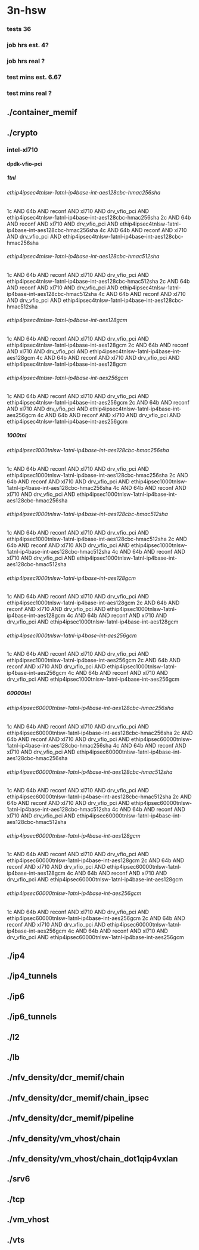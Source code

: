 # 3n-hsw
### tests 36
### job hrs est. 4?
### job hrs real ?
### test mins est. 6.67
### test mins real ?
## ./container_memif
## ./crypto
### intel-xl710
#### dpdk-vfio-pci
##### 1tnl
###### ethip4ipsec4tnlsw-1atnl-ip4base-int-aes128cbc-hmac256sha
1c AND 64b AND reconf AND xl710 AND drv_vfio_pci AND ethip4ipsec4tnlsw-1atnl-ip4base-int-aes128cbc-hmac256sha
2c AND 64b AND reconf AND xl710 AND drv_vfio_pci AND ethip4ipsec4tnlsw-1atnl-ip4base-int-aes128cbc-hmac256sha
4c AND 64b AND reconf AND xl710 AND drv_vfio_pci AND ethip4ipsec4tnlsw-1atnl-ip4base-int-aes128cbc-hmac256sha
###### ethip4ipsec4tnlsw-1atnl-ip4base-int-aes128cbc-hmac512sha
1c AND 64b AND reconf AND xl710 AND drv_vfio_pci AND ethip4ipsec4tnlsw-1atnl-ip4base-int-aes128cbc-hmac512sha
2c AND 64b AND reconf AND xl710 AND drv_vfio_pci AND ethip4ipsec4tnlsw-1atnl-ip4base-int-aes128cbc-hmac512sha
4c AND 64b AND reconf AND xl710 AND drv_vfio_pci AND ethip4ipsec4tnlsw-1atnl-ip4base-int-aes128cbc-hmac512sha
###### ethip4ipsec4tnlsw-1atnl-ip4base-int-aes128gcm
1c AND 64b AND reconf AND xl710 AND drv_vfio_pci AND ethip4ipsec4tnlsw-1atnl-ip4base-int-aes128gcm
2c AND 64b AND reconf AND xl710 AND drv_vfio_pci AND ethip4ipsec4tnlsw-1atnl-ip4base-int-aes128gcm
4c AND 64b AND reconf AND xl710 AND drv_vfio_pci AND ethip4ipsec4tnlsw-1atnl-ip4base-int-aes128gcm
###### ethip4ipsec4tnlsw-1atnl-ip4base-int-aes256gcm
1c AND 64b AND reconf AND xl710 AND drv_vfio_pci AND ethip4ipsec4tnlsw-1atnl-ip4base-int-aes256gcm
2c AND 64b AND reconf AND xl710 AND drv_vfio_pci AND ethip4ipsec4tnlsw-1atnl-ip4base-int-aes256gcm
4c AND 64b AND reconf AND xl710 AND drv_vfio_pci AND ethip4ipsec4tnlsw-1atnl-ip4base-int-aes256gcm
##### 1000tnl
###### ethip4ipsec1000tnlsw-1atnl-ip4base-int-aes128cbc-hmac256sha
1c AND 64b AND reconf AND xl710 AND drv_vfio_pci AND ethip4ipsec1000tnlsw-1atnl-ip4base-int-aes128cbc-hmac256sha
2c AND 64b AND reconf AND xl710 AND drv_vfio_pci AND ethip4ipsec1000tnlsw-1atnl-ip4base-int-aes128cbc-hmac256sha
4c AND 64b AND reconf AND xl710 AND drv_vfio_pci AND ethip4ipsec1000tnlsw-1atnl-ip4base-int-aes128cbc-hmac256sha
###### ethip4ipsec1000tnlsw-1atnl-ip4base-int-aes128cbc-hmac512sha
1c AND 64b AND reconf AND xl710 AND drv_vfio_pci AND ethip4ipsec1000tnlsw-1atnl-ip4base-int-aes128cbc-hmac512sha
2c AND 64b AND reconf AND xl710 AND drv_vfio_pci AND ethip4ipsec1000tnlsw-1atnl-ip4base-int-aes128cbc-hmac512sha
4c AND 64b AND reconf AND xl710 AND drv_vfio_pci AND ethip4ipsec1000tnlsw-1atnl-ip4base-int-aes128cbc-hmac512sha
###### ethip4ipsec1000tnlsw-1atnl-ip4base-int-aes128gcm
1c AND 64b AND reconf AND xl710 AND drv_vfio_pci AND ethip4ipsec1000tnlsw-1atnl-ip4base-int-aes128gcm
2c AND 64b AND reconf AND xl710 AND drv_vfio_pci AND ethip4ipsec1000tnlsw-1atnl-ip4base-int-aes128gcm
4c AND 64b AND reconf AND xl710 AND drv_vfio_pci AND ethip4ipsec1000tnlsw-1atnl-ip4base-int-aes128gcm
###### ethip4ipsec1000tnlsw-1atnl-ip4base-int-aes256gcm
1c AND 64b AND reconf AND xl710 AND drv_vfio_pci AND ethip4ipsec1000tnlsw-1atnl-ip4base-int-aes256gcm
2c AND 64b AND reconf AND xl710 AND drv_vfio_pci AND ethip4ipsec1000tnlsw-1atnl-ip4base-int-aes256gcm
4c AND 64b AND reconf AND xl710 AND drv_vfio_pci AND ethip4ipsec1000tnlsw-1atnl-ip4base-int-aes256gcm
##### 60000tnl
###### ethip4ipsec60000tnlsw-1atnl-ip4base-int-aes128cbc-hmac256sha
1c AND 64b AND reconf AND xl710 AND drv_vfio_pci AND ethip4ipsec60000tnlsw-1atnl-ip4base-int-aes128cbc-hmac256sha
2c AND 64b AND reconf AND xl710 AND drv_vfio_pci AND ethip4ipsec60000tnlsw-1atnl-ip4base-int-aes128cbc-hmac256sha
4c AND 64b AND reconf AND xl710 AND drv_vfio_pci AND ethip4ipsec60000tnlsw-1atnl-ip4base-int-aes128cbc-hmac256sha
###### ethip4ipsec60000tnlsw-1atnl-ip4base-int-aes128cbc-hmac512sha
1c AND 64b AND reconf AND xl710 AND drv_vfio_pci AND ethip4ipsec60000tnlsw-1atnl-ip4base-int-aes128cbc-hmac512sha
2c AND 64b AND reconf AND xl710 AND drv_vfio_pci AND ethip4ipsec60000tnlsw-1atnl-ip4base-int-aes128cbc-hmac512sha
4c AND 64b AND reconf AND xl710 AND drv_vfio_pci AND ethip4ipsec60000tnlsw-1atnl-ip4base-int-aes128cbc-hmac512sha
###### ethip4ipsec60000tnlsw-1atnl-ip4base-int-aes128gcm
1c AND 64b AND reconf AND xl710 AND drv_vfio_pci AND ethip4ipsec60000tnlsw-1atnl-ip4base-int-aes128gcm
2c AND 64b AND reconf AND xl710 AND drv_vfio_pci AND ethip4ipsec60000tnlsw-1atnl-ip4base-int-aes128gcm
4c AND 64b AND reconf AND xl710 AND drv_vfio_pci AND ethip4ipsec60000tnlsw-1atnl-ip4base-int-aes128gcm
###### ethip4ipsec60000tnlsw-1atnl-ip4base-int-aes256gcm
1c AND 64b AND reconf AND xl710 AND drv_vfio_pci AND ethip4ipsec60000tnlsw-1atnl-ip4base-int-aes256gcm
2c AND 64b AND reconf AND xl710 AND drv_vfio_pci AND ethip4ipsec60000tnlsw-1atnl-ip4base-int-aes256gcm
4c AND 64b AND reconf AND xl710 AND drv_vfio_pci AND ethip4ipsec60000tnlsw-1atnl-ip4base-int-aes256gcm
## ./ip4
## ./ip4_tunnels
## ./ip6
## ./ip6_tunnels
## ./l2
## ./lb
## ./nfv_density/dcr_memif/chain
## ./nfv_density/dcr_memif/chain_ipsec
## ./nfv_density/dcr_memif/pipeline
## ./nfv_density/vm_vhost/chain
## ./nfv_density/vm_vhost/chain_dot1qip4vxlan
## ./srv6
## ./tcp
## ./vm_vhost
## ./vts
